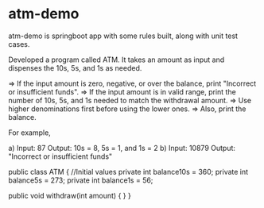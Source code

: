 # atm-demo
atm-demo is springboot app with some rules built, along with unit test cases.

Developed a program called ATM. It takes an amount as input and dispenses the 10s, 5s, and 1s as needed. 

 
=> If the input amount is zero, negative, or over the balance, print "Incorrect or insufficient funds".
=> If the input amount is in valid range, print the number of 10s, 5s, and 1s needed to match the withdrawal amount.
=> Use higher denominations first before using the lower ones.
=> Also, print the balance.
 
For example, 
 
a) Input: 87 Output: 10s = 8, 5s = 1, and 1s = 2
b) Input: 10879 Output: "Incorrect or insufficient funds"
 
public class ATM {
   //Initial values
   private int balance10s = 360;
   private int balance5s = 273;
   private int balance1s = 56;
 
   public void withdraw(int amount) {
   }
}

